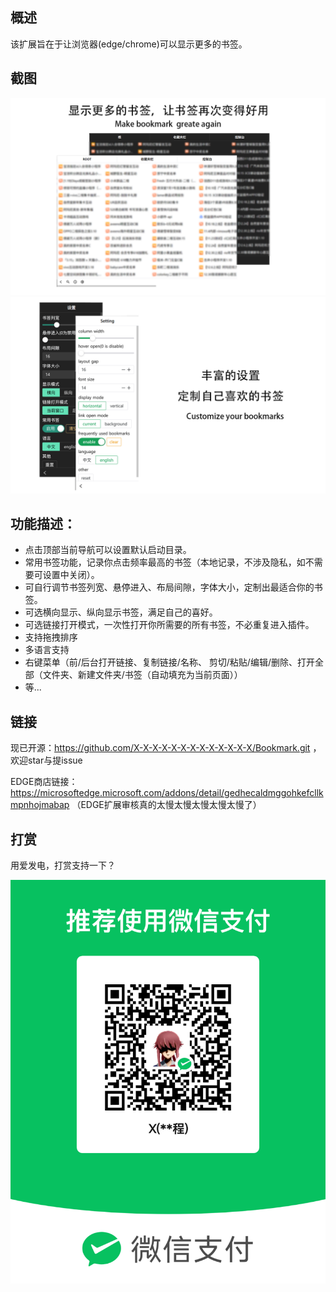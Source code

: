 ## 概述
该扩展旨在于让浏览器(edge/chrome)可以显示更多的书签。

## 截图
![](screenshot/1.png)
![](screenshot/2.png)

## 功能描述：
* 点击顶部当前导航可以设置默认启动目录。
* 常用书签功能，记录你点击频率最高的书签（本地记录，不涉及隐私，如不需要可设置中关闭）。
* 可自行调节书签列宽、悬停进入、布局间隙，字体大小，定制出最适合你的书签。
* 可选横向显示、纵向显示书签，满足自己的喜好。
* 可选链接打开模式，一次性打开你所需要的所有书签，不必重复进入插件。
* 支持拖拽排序
* 多语言支持
* 右键菜单（前/后台打开链接、复制链接/名称、 剪切/粘贴/编辑/删除、打开全部（文件夹、新建文件夹/书签（自动填充为当前页面））
* 等...

## 链接
现已开源：https://github.com/X-X-X-X-X-X-X-X-X-X-X-X-X/Bookmark.git ，欢迎star与提issue

EDGE商店链接：https://microsoftedge.microsoft.com/addons/detail/gedhecaldmggohkefcllkmpnhojmabap
（EDGE扩展审核真的太慢太慢太慢太慢太慢了）


## 打赏

用爱发电，打赏支持一下？

![](screenshot/pay.png)